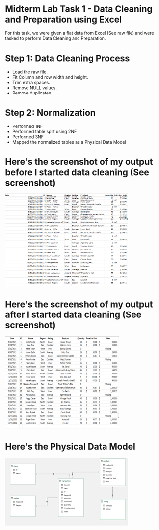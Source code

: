 # Midterm Lab Task 1 - Data Cleaning and Preparation using Excel
For this task, we were given a flat data from Excel (See raw file) and were tasked to perform Data Cleaning and Preparation.
# Step 1: Data Cleaning Process
- Load the raw file.
- Fit Column and row width and height.
- Trim extra spaces.
- Remove NULL values.
- Remove duplicates.
# Step 2: Normalization
- Performed 1NF
- Performed table split using 2NF
- Performed 3NF
- Mapped the normalized tables as a Physical Data Model
# Here's the screenshot of my output before I started data cleaning (See screenshot)
<img src="images/before.png" alt="Alt Text" width="400" height="300">

# Here's the screenshot of my output after I started data cleaning (See screenshot)
<img src="images/after.png" alt="Alt Text" width="370" height="300">

# Here's the Physical Data Model
<img src="images/erd.png" alt="Alt Text" width="400" height="220">
